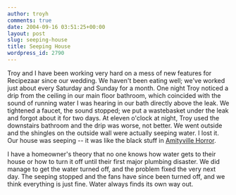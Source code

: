 ```yaml
---
author: troyh
comments: true
date: 2004-09-16 03:51:25+00:00
layout: post
slug: seeping-house
title: Seeping House
wordpress_id: 2790
---
```


Troy and I have been working very hard on a mess of new features for Recipezaar since our wedding.  We haven't been eating well; we've worked just about every Saturday and Sunday for a month.  One night Troy noticed a drip from the ceiling in our main floor bathroom, which coincided with the sound of running water I was hearing in our bath directly above the leak.  We tightened a faucet, the sound stopped; we put a wastebasket under the leak and forgot about it for two days.  At eleven o'clock at night, Troy used the downstairs bathroom and the drip was worse, not better.  We went outside and the shingles on the outside wall were actually seeping water.  I lost it.  Our house was seeping -- it was like the black stuff in [Amityville Horror](http://www.rottentomatoes.com/m/1000875-amityville_horror/).

I have a homeowner's theory that no one knows how water gets to their house or how to turn it off until their first major plumbing disaster.  We did manage to get the water turned off, and the problem fixed the very next day.  The seeping stopped and the fans have since been turned off, and we think everything is just fine.  Water always finds its own way out.
